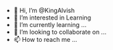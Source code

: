 - 👋 Hi, I’m @KingAlvish
- 👀 I’m interested in Learning
- 🌱 I’m currently learning ...
- 💞️ I’m looking to collaborate on ...
- 📫 How to reach me ...

<!---
KingAlvish/KingAlvish is a ✨ special ✨ repository because its `README.md` (this file) appears on your GitHub profile.
You can click the Preview link to take a look at your changes.
--->
